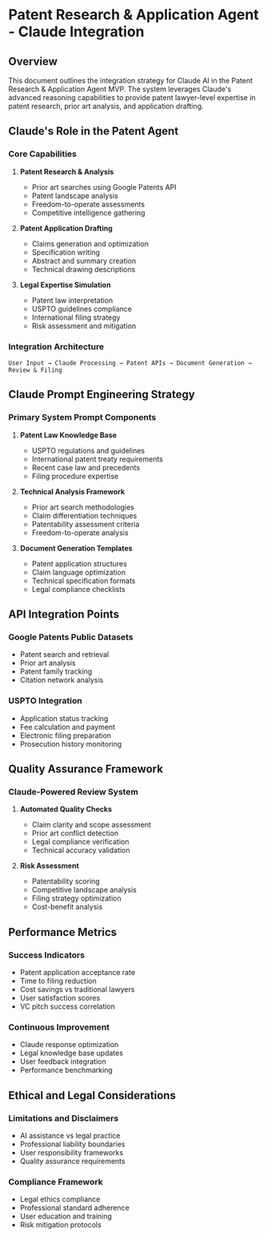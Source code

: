 # Patent Research & Application Agent - Claude Integration

## Overview
This document outlines the integration strategy for Claude AI in the Patent Research & Application Agent MVP. The system leverages Claude's advanced reasoning capabilities to provide patent lawyer-level expertise in patent research, prior art analysis, and application drafting.

## Claude's Role in the Patent Agent

### Core Capabilities
1. **Patent Research & Analysis**
   - Prior art searches using Google Patents API
   - Patent landscape analysis
   - Freedom-to-operate assessments
   - Competitive intelligence gathering

2. **Patent Application Drafting**
   - Claims generation and optimization
   - Specification writing
   - Abstract and summary creation
   - Technical drawing descriptions

3. **Legal Expertise Simulation**
   - Patent law interpretation
   - USPTO guidelines compliance
   - International filing strategy
   - Risk assessment and mitigation

### Integration Architecture

```
User Input → Claude Processing → Patent APIs → Document Generation → Review & Filing
```

## Claude Prompt Engineering Strategy

### Primary System Prompt Components
1. **Patent Law Knowledge Base**
   - USPTO regulations and guidelines
   - International patent treaty requirements
   - Recent case law and precedents
   - Filing procedure expertise

2. **Technical Analysis Framework**
   - Prior art search methodologies
   - Claim differentiation techniques
   - Patentability assessment criteria
   - Freedom-to-operate analysis

3. **Document Generation Templates**
   - Patent application structures
   - Claim language optimization
   - Technical specification formats
   - Legal compliance checklists

## API Integration Points

### Google Patents Public Datasets
- Patent search and retrieval
- Prior art analysis
- Patent family tracking
- Citation network analysis

### USPTO Integration
- Application status tracking
- Fee calculation and payment
- Electronic filing preparation
- Prosecution history monitoring

## Quality Assurance Framework

### Claude-Powered Review System
1. **Automated Quality Checks**
   - Claim clarity and scope assessment
   - Prior art conflict detection
   - Legal compliance verification
   - Technical accuracy validation

2. **Risk Assessment**
   - Patentability scoring
   - Competitive landscape analysis
   - Filing strategy optimization
   - Cost-benefit analysis

## Performance Metrics

### Success Indicators
- Patent application acceptance rate
- Time to filing reduction
- Cost savings vs traditional lawyers
- User satisfaction scores
- VC pitch success correlation

### Continuous Improvement
- Claude response optimization
- Legal knowledge base updates
- User feedback integration
- Performance benchmarking

## Ethical and Legal Considerations

### Limitations and Disclaimers
- AI assistance vs legal practice
- Professional liability boundaries
- User responsibility frameworks
- Quality assurance requirements

### Compliance Framework
- Legal ethics compliance
- Professional standard adherence
- User education and training
- Risk mitigation protocols
